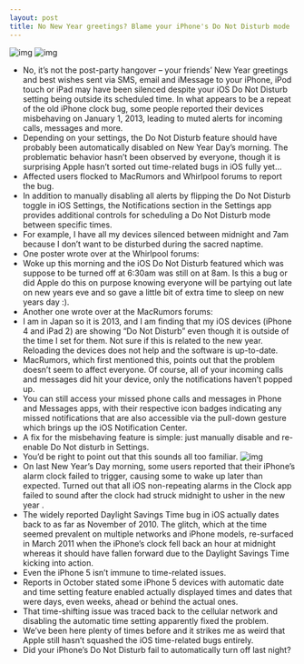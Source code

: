 ```yaml
---
layout: post
title: No New Year greetings? Blame your iPhone's Do Not Disturb mode
---
```

![img](http://media.idownloadblog.com/wp-content/uploads/2012/06/Do-Not-Disturb-2.jpeg)
![img](http://media.idownloadblog.com/wp-content/uploads/2012/06/Do-Not-Disturb-3.jpeg)
* No, it’s not the post-party hangover – your friends’ New Year greetings and best wishes sent via SMS, email and iMessage to your iPhone, iPod touch or iPad may have been silenced despite your iOS Do Not Disturb setting being outside its scheduled time. In what appears to be a repeat of the old iPhone clock bug, some people reported their devices misbehaving on January 1, 2013, leading to muted alerts for incoming calls, messages and more.
* Depending on your settings, the Do Not Disturb feature should have probably been automatically disabled on New Year Day’s morning. The problematic behavior hasn’t been observed by everyone, though it is surprising Apple hasn’t sorted out time-related bugs in iOS fully yet…
* Affected users flocked to MacRumors and Whirlpool forums to report the bug.
* In addition to manually disabling all alerts by flipping the Do Not Disturb toggle in iOS Settings, the Notifications section in the Settings app provides additional controls for scheduling a Do Not Disturb mode between specific times.
* For example, I have all my devices silenced between midnight and 7am because I don’t want to be disturbed during the sacred naptime.
* One poster wrote over at the Whirlpool forums:
* Woke up this morning and the iOS Do Not Disturb featured which was suppose to be turned off at 6:30am was still on at 8am. Is this a bug or did Apple do this on purpose knowing everyone will be partying out late on new years eve and so gave a little bit of extra time to sleep on new years day :).
* Another one wrote over at the MacRumors forums:
* I am in Japan so it is 2013, and I am finding that my iOS devices (iPhone 4 and iPad 2) are showing “Do Not Disturb” even though it is outside of the time I set for them. Not sure if this is related to the new year. Reloading the devices does not help and the software is up-to-date.
* MacRumors, which first mentioned this, points out that the problem doesn’t seem to affect everyone. Of course, all of your incoming calls and messages did hit your device, only the notifications haven’t popped up.
* You can still access your missed phone calls and messages in Phone and Messages apps, with their respective icon badges indicating any missed notifications that are also accessible via the pull-down gesture which brings up the iOS Notification Center.
* A fix for the misbehaving feature is simple: just manually disable and re-enable Do Not disturb in Settings.
* You’d be right to point out that this sounds all too familiar.
![img](http://media.idownloadblog.com/wp-content/uploads/2010/11/iPhone-Clock-icon.jpg)
* On last New Year’s Day morning, some users reported that their iPhone’s alarm clock failed to trigger, causing some to wake up later than expected. Turned out that all iOS non-repeating alarms in the Clock app failed to sound after the clock had struck midnight to usher in the new year .
* The widely reported Daylight Savings Time bug in iOS actually dates back to as far as November of 2010. The glitch, which at the time seemed prevalent on multiple networks and iPhone models, re-surfaced in March 2011 when the iPhone’s clock fell back an hour at midnight whereas it should have fallen forward due to the Daylight Savings Time kicking into action.
* Even the iPhone 5 isn’t immune to time-related issues.
* Reports in October stated some iPhone 5 devices with automatic date and time setting feature enabled actually displayed times and dates that were days, even weeks, ahead or behind the actual ones.
* That time-shifting issue was traced back to the cellular network and disabling the automatic time setting apparently fixed the problem.
* We’ve been here plenty of times before and it strikes me as weird that Apple still hasn’t squashed the iOS time-related bugs entirely.
* Did your iPhone’s Do Not Disturb fail to automatically turn off last night?

